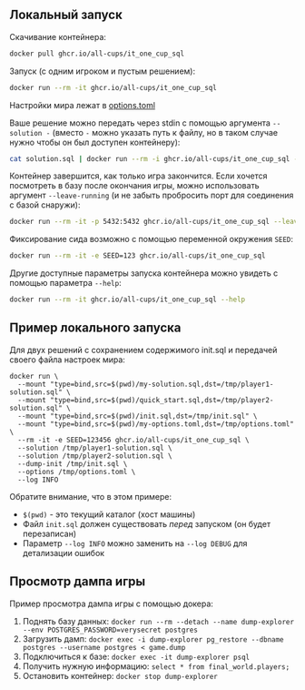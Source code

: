 ## Локальный запуск

Скачивание контейнера:

```sh
docker pull ghcr.io/all-cups/it_one_cup_sql
```

Запуск (с одним игроком и пустым решением):

```sh
docker run --rm -it ghcr.io/all-cups/it_one_cup_sql
```

Настройки мира лежат в [options.toml](options.toml)

Ваше решение можно передать через stdin с помощью аргумента `--solution -`
(вместо `-` можно указать путь к файлу, но в таком случае нужно чтобы он был доступен контейнеру):

```sh
cat solution.sql | docker run --rm -i ghcr.io/all-cups/it_one_cup_sql --solution -
```

Контейнер завершится, как только игра закончится.
Если хочется посмотреть в базу после окончания игры, можно использовать аргумент `--leave-running`
(и не забыть пробросить порт для соединения с базой снаружи):

```sh
docker run --rm -it -p 5432:5432 ghcr.io/all-cups/it_one_cup_sql --leave-running
```

Фиксирование сида возможно с помощью переменной окружения `SEED`:

```sh
docker run --rm -it -e SEED=123 ghcr.io/all-cups/it_one_cup_sql
```

Другие доступные параметры запуска контейнера можно увидеть с помощью параметра `--help`:

```sh
docker run --rm -it ghcr.io/all-cups/it_one_cup_sql --help
```

## Пример локального запуска 

Для двух решений с сохранением содержимого init.sql и передачей своего файла настроек мира:
```shell
docker run \
  --mount "type=bind,src=$(pwd)/my-solution.sql,dst=/tmp/player1-solution.sql" \
  --mount "type=bind,src=$(pwd)/quick_start.sql,dst=/tmp/player2-solution.sql" \
  --mount "type=bind,src=$(pwd)/init.sql,dst=/tmp/init.sql" \
  --mount "type=bind,src=$(pwd)/my-options.toml,dst=/tmp/options.toml" \
  --rm -it -e SEED=123456 ghcr.io/all-cups/it_one_cup_sql \
  --solution /tmp/player1-solution.sql \
  --solution /tmp/player2-solution.sql \
  --dump-init /tmp/init.sql \
  --options /tmp/options.toml \
  --log INFO   
```
Обратите внимание, что в этом примере:
* `$(pwd)` - это текущий каталог (хост машины)
* Файл `init.sql` должен существовать _перед_ запуском (он будет перезаписан)
* Параметр `--log INFO` можно заменить на `--log DEBUG` для детализации ошибок

## Просмотр дампа игры

Пример просмотра дампа игры с помощью докера:

1. Поднять базу данных: `docker run --rm --detach --name dump-explorer --env POSTGRES_PASSWORD=verysecret postgres`
2. Загрузить дамп: `docker exec -i dump-explorer pg_restore --dbname postgres --username postgres < game.dump`
3. Подключиться к базе: `docker exec -it dump-explorer psql`
4. Получить нужную информацию: `select * from final_world.players;`
5. Остановить контейнер: `docker stop dump-explorer`

